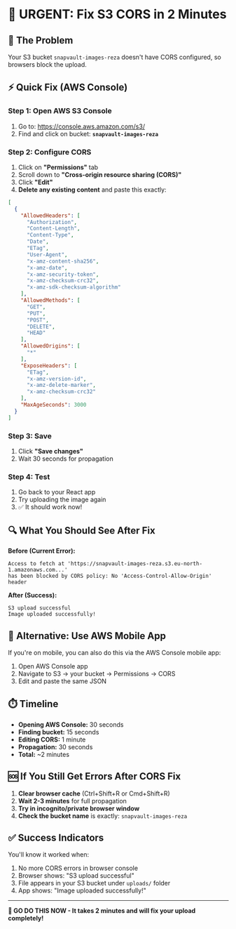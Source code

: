 # 🚨 URGENT: Fix S3 CORS in 2 Minutes

## 🎯 The Problem
Your S3 bucket `snapvault-images-reza` doesn't have CORS configured, so browsers block the upload.

## ⚡ Quick Fix (AWS Console)

### Step 1: Open AWS S3 Console
1. Go to: https://console.aws.amazon.com/s3/
2. Find and click on bucket: **`snapvault-images-reza`**

### Step 2: Configure CORS
1. Click on **"Permissions"** tab
2. Scroll down to **"Cross-origin resource sharing (CORS)"**
3. Click **"Edit"**
4. **Delete any existing content** and paste this exactly:

```json
[
  {
    "AllowedHeaders": [
      "Authorization",
      "Content-Length",
      "Content-Type",
      "Date",
      "ETag",
      "User-Agent",
      "x-amz-content-sha256",
      "x-amz-date",
      "x-amz-security-token",
      "x-amz-checksum-crc32",
      "x-amz-sdk-checksum-algorithm"
    ],
    "AllowedMethods": [
      "GET",
      "PUT",
      "POST",
      "DELETE",
      "HEAD"
    ],
    "AllowedOrigins": [
      "*"
    ],
    "ExposeHeaders": [
      "ETag",
      "x-amz-version-id",
      "x-amz-delete-marker",
      "x-amz-checksum-crc32"
    ],
    "MaxAgeSeconds": 3000
  }
]
```

### Step 3: Save
1. Click **"Save changes"**
2. Wait 30 seconds for propagation

### Step 4: Test
1. Go back to your React app
2. Try uploading the image again
3. ✅ It should work now!

## 🔍 What You Should See After Fix

**Before (Current Error):**
```
Access to fetch at 'https://snapvault-images-reza.s3.eu-north-1.amazonaws.com...' 
has been blocked by CORS policy: No 'Access-Control-Allow-Origin' header
```

**After (Success):**
```
S3 upload successful
Image uploaded successfully!
```

## 📱 Alternative: Use AWS Mobile App
If you're on mobile, you can also do this via the AWS Console mobile app:
1. Open AWS Console app
2. Navigate to S3 → your bucket → Permissions → CORS
3. Edit and paste the same JSON

## ⏱️ Timeline
- **Opening AWS Console:** 30 seconds
- **Finding bucket:** 15 seconds  
- **Editing CORS:** 1 minute
- **Propagation:** 30 seconds
- **Total:** ~2 minutes

## 🆘 If You Still Get Errors After CORS Fix

1. **Clear browser cache** (Ctrl+Shift+R or Cmd+Shift+R)
2. **Wait 2-3 minutes** for full propagation
3. **Try in incognito/private browser window**
4. **Check the bucket name** is exactly: `snapvault-images-reza`

## ✅ Success Indicators

You'll know it worked when:
1. No more CORS errors in browser console
2. Browser shows: "S3 upload successful"
3. File appears in your S3 bucket under `uploads/` folder
4. App shows: "Image uploaded successfully!"

---

**🚀 GO DO THIS NOW - It takes 2 minutes and will fix your upload completely!**